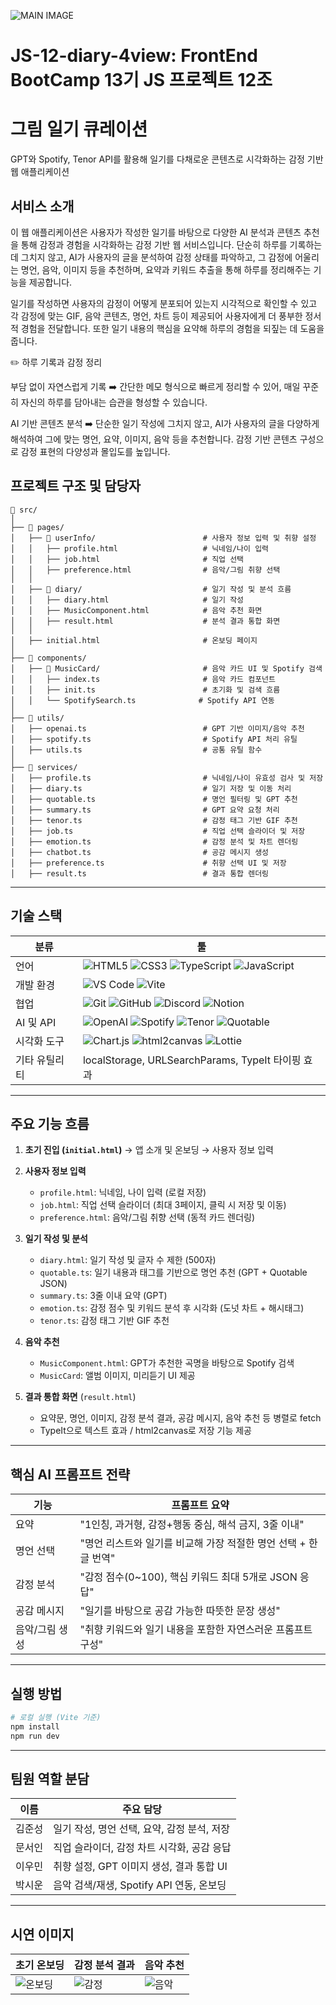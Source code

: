 ![MAIN IMAGE](https://github.com/user-attachments/assets/95730194-c9b2-460c-b187-77f0f96d0392)
# JS-12-diary-4view: FrontEnd BootCamp 13기 JS 프로젝트 12조

# 그림 일기 큐레이션

GPT와 Spotify, Tenor API를 활용해 일기를 다채로운 콘텐츠로 시각화하는 감정 기반 웹 애플리케이션

## 서비스 소개

이 웹 애플리케이션은 사용자가 작성한 일기를 바탕으로 다양한 AI 분석과 콘텐츠 추천을 통해 감정과 경험을 시각화하는 감정 기반 웹 서비스입니다. 단순히 하루를 기록하는 데 그치지 않고, AI가 사용자의 글을 분석하여 감정 상태를 파악하고, 그 감정에 어울리는 명언, 음악, 이미지 등을 추천하며, 요약과 키워드 추출을 통해 하루를 정리해주는 기능을 제공합니다.

일기를 작성하면 사용자의 감정이 어떻게 분포되어 있는지 시각적으로 확인할 수 있고 각 감정에 맞는 GIF, 음악 콘텐츠, 명언, 차트 등이 제공되어 사용자에게 더 풍부한 정서적 경험을 전달합니다. 또한 일기 내용의 핵심을 요약해 하루의 경험을 되짚는 데 도움을 줍니다.

✏️ 하루 기록과 감정 정리

부담 없이 자연스럽게 기록
➡️ 간단한 메모 형식으로 빠르게 정리할 수 있어, 매일 꾸준히 자신의 하루를 담아내는 습관을 형성할 수 있습니다.

AI 기반 콘텐츠 분석
➡️ 단순한 일기 작성에 그치지 않고, AI가 사용자의 글을 다양하게 해석하여 그에 맞는 명언, 요약, 이미지, 음악 등을 추천합니다. 감정 기반 콘텐츠 구성으로 감정 표현의 다양성과 몰입도를 높입니다.

## 프로젝트 구조 및 담당자

```
📁 src/
│
├── 📁 pages/
│   ├── 📁 userInfo/                        # 사용자 정보 입력 및 취향 설정
│   │   ├── profile.html                   # 닉네임/나이 입력
│   │   ├── job.html                       # 직업 선택
│   │   ├── preference.html                # 음악/그림 취향 선택
│   │
│   ├── 📁 diary/                           # 일기 작성 및 분석 흐름
│   │   ├── diary.html                     # 일기 작성
│   │   ├── MusicComponent.html            # 음악 추천 화면
│   │   ├── result.html                    # 분석 결과 통합 화면
│   │
│   ├── initial.html                       # 온보딩 페이지
│
├── 📁 components/
│   ├── 📁 MusicCard/                       # 음악 카드 UI 및 Spotify 검색
│   │   ├── index.ts                       # 음악 카드 컴포넌트
│   │   ├── init.ts                        # 초기화 및 검색 흐름
│   │   └── SpotifySearch.ts              # Spotify API 연동
│
├── 📁 utils/
│   ├── openai.ts                          # GPT 기반 이미지/음악 추천
│   ├── spotify.ts                         # Spotify API 처리 유틸
│   ├── utils.ts                           # 공통 유틸 함수
│
├── 📁 services/
│   ├── profile.ts                         # 닉네임/나이 유효성 검사 및 저장
│   ├── diary.ts                           # 일기 저장 및 이동 처리
│   ├── quotable.ts                        # 명언 필터링 및 GPT 추천
│   ├── summary.ts                         # GPT 요약 요청 처리
│   ├── tenor.ts                           # 감정 태그 기반 GIF 추천
│   ├── job.ts                             # 직업 선택 슬라이더 및 저장
│   ├── emotion.ts                         # 감정 분석 및 차트 렌더링
│   ├── chatbot.ts                         # 공감 메시지 생성
│   ├── preference.ts                      # 취향 선택 UI 및 저장
│   ├── result.ts                          # 결과 통합 렌더링
```

---

## 기술 스택

| 분류          | 툴                                                                                                                                                                                                                                                                                                                                                                                                 |
| ------------- | -------------------------------------------------------------------------------------------------------------------------------------------------------------------------------------------------------------------------------------------------------------------------------------------------------------------------------------------------------------------------------------------------- |
| 언어          | ![HTML5](https://img.shields.io/badge/HTML5-E34F26?style=flat&logo=html5&logoColor=white) ![CSS3](https://img.shields.io/badge/CSS3-1572B6?style=flat&logo=css3&logoColor=white) ![TypeScript](https://img.shields.io/badge/TypeScript-3178C6?style=flat&logo=typescript&logoColor=white) ![JavaScript](https://img.shields.io/badge/JavaScript-F7DF1E?style=flat&logo=javascript&logoColor=black) |
| 개발 환경     | ![VS Code](https://img.shields.io/badge/Visual%20Studio%20Code-007ACC?style=flat&logo=visual-studio-code&logoColor=white) ![Vite](https://img.shields.io/badge/Vite-646CFF?style=flat&logo=vite&logoColor=white)                                                                                                                                                                                   |
| 협업          | ![Git](https://img.shields.io/badge/Git-F05032?style=flat&logo=git&logoColor=white) ![GitHub](https://img.shields.io/badge/GitHub-181717?style=flat&logo=github&logoColor=white) ![Discord](https://img.shields.io/badge/Discord-5865F2?style=flat&logo=discord&logoColor=white) ![Notion](https://img.shields.io/badge/Notion-000000?style=flat&logo=notion&logoColor=white)                      |
| AI 및 API     | ![OpenAI](https://img.shields.io/badge/OpenAI-412991?style=flat&logo=openai&logoColor=white) ![Spotify](https://img.shields.io/badge/Spotify-1DB954?style=flat&logo=spotify&logoColor=white) ![Tenor](https://img.shields.io/badge/Tenor-1A73E8?style=flat&logo=google&logoColor=white) ![Quotable](https://img.shields.io/badge/Quotable-FF4081?style=flat&logo=quote&logoColor=white)            |
| 시각화 도구   | ![Chart.js](https://img.shields.io/badge/Chart.js-FF6384?style=flat&logo=chart.js&logoColor=white) ![html2canvas](https://img.shields.io/badge/html2canvas-69B1F4?style=flat&logo=html5&logoColor=white) ![Lottie](https://img.shields.io/badge/Lottie-08C9C9?style=flat&logo=lottie&logoColor=white)                                                                                              |
| 기타 유틸리티 | localStorage, URLSearchParams, TypeIt 타이핑 효과                                                                                                                                                                                                                                                                                                                                                  |

---

## 주요 기능 흐름

1. **초기 진입 (`initial.html`)**
   → 앱 소개 및 온보딩 → 사용자 정보 입력

2. **사용자 정보 입력**

   - `profile.html`: 닉네임, 나이 입력 (로컬 저장)
   - `job.html`: 직업 선택 슬라이더 (최대 3페이지, 클릭 시 저장 및 이동)
   - `preference.html`: 음악/그림 취향 선택 (동적 카드 렌더링)

3. **일기 작성 및 분석**

   - `diary.html`: 일기 작성 및 글자 수 제한 (500자)
   - `quotable.ts`: 일기 내용과 태그를 기반으로 명언 추천 (GPT + Quotable JSON)
   - `summary.ts`: 3줄 이내 요약 (GPT)
   - `emotion.ts`: 감정 점수 및 키워드 분석 후 시각화 (도넛 차트 + 해시태그)
   - `tenor.ts`: 감정 태그 기반 GIF 추천

4. **음악 추천**

   - `MusicComponent.html`: GPT가 추천한 곡명을 바탕으로 Spotify 검색
   - `MusicCard`: 앨범 이미지, 미리듣기 UI 제공

5. **결과 통합 화면** (`result.html`)

   - 요약문, 명언, 이미지, 감정 분석 결과, 공감 메시지, 음악 추천 등 병렬로 fetch
   - TypeIt으로 텍스트 효과 / html2canvas로 저장 기능 제공

---

## 핵심 AI 프롬프트 전략

| 기능           | 프롬프트 요약                                                   |
| -------------- | --------------------------------------------------------------- |
| 요약           | "1인칭, 과거형, 감정+행동 중심, 해석 금지, 3줄 이내"            |
| 명언 선택      | "명언 리스트와 일기를 비교해 가장 적절한 명언 선택 + 한글 번역" |
| 감정 분석      | "감정 점수(0\~100), 핵심 키워드 최대 5개로 JSON 응답"           |
| 공감 메시지    | "일기를 바탕으로 공감 가능한 따뜻한 문장 생성"                  |
| 음악/그림 생성 | "취향 키워드와 일기 내용을 포함한 자연스러운 프롬프트 구성"     |

---

## 실행 방법

```bash
# 로컬 실행 (Vite 기준)
npm install
npm run dev
```

---

## 팀원 역할 분담

| 이름   | 주요 담당                                   |
| ------ | ------------------------------------------- |
| 김준성 | 일기 작성, 명언 선택, 요약, 감정 분석, 저장 |
| 문서인 | 직업 슬라이더, 감정 차트 시각화, 공감 응답  |
| 이우민 | 취향 설정, GPT 이미지 생성, 결과 통합 UI    |
| 박시운 | 음악 검색/재생, Spotify API 연동, 온보딩    |

---

## 시연 이미지

| 초기 온보딩                                                                                | 감정 분석 결과                                                                           | 음악 추천                                                                                |
| ------------------------------------------------------------------------------------------ | ---------------------------------------------------------------------------------------- | ---------------------------------------------------------------------------------------- |
| ![온보딩](https://github.com/user-attachments/assets/a2738114-043a-40ef-a1da-c62f959bcf8c) | ![감정](https://github.com/user-attachments/assets/b9f643ce-4ff9-4012-adf0-9765c14ba96a) | ![음악](https://github.com/user-attachments/assets/8d34cd03-4040-4ec4-9480-85d150c52349) |
